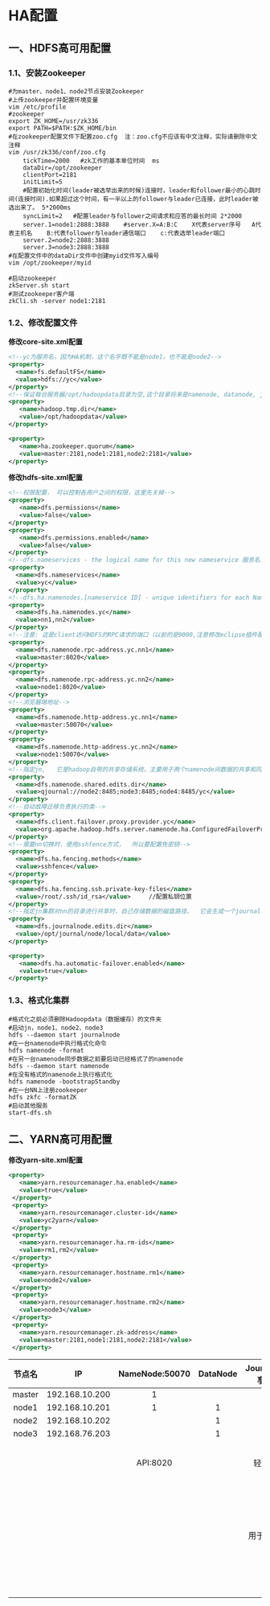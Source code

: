 # HA配置

## 一、HDFS高可用配置

### 1.1、安装Zookeeper

```shell
#为master、node1、node2节点安装Zookeeper
#上传zookeeper并配置环境变量
vim /etc/profile
#zookeeper
export ZK_HOME=/usr/zk336
export PATH=$PATH:$ZK_HOME/bin
#在zookeeper配置文件下配置zoo.cfg  注：zoo.cfg不应该有中文注释，实际请删除中文注释
vim /usr/zk336/conf/zoo.cfg
    tickTime=2000   #zk工作的基本单位时间  ms
    dataDir=/opt/zookeeper
    clientPort=2181
    initLimit=5    
    #配置初始化时间(leader被选举出来的时候)连接时，leader和follower最小的心跳时间(连接时间).如果超过这个时间，有一半以上的follower与leader已连接，此时leader被选出来了。 5*2000ms
    syncLimit=2   #配置leader与follower之间请求和应答的最长时间 2*2000
    server.1=node1:2888:3888    #server.X=A:B:C    X代表server序号   A代表主机名    B:代表follower与leader通信端口    c:代表选举leader端口
    server.2=node2:2888:3888
    server.3=node3:2888:3888
#在配置文件中的dataDir文件中创建myid文件写入编号
vim /opt/zookeeper/myid

#启动zookeeper
zkServer.sh start
#测试zookeeper客户端
zkCli.sh -server node1:2181
```

### 1.2、修改配置文件

**修改core-site.xml配置**

```xml
<!--yc为服务名，因为HA机制，这个名字既不能是node1，也不能是node2-->
<property>
  <name>fs.defaultFS</name>
  <value>hdfs://yc</value>
</property>
<!--保证每台服务器/opt/hadoopdata目录为空,这个目录将来是namenode, datanode, journalnode等存数据的公共目录-->
<property>
   <name>hadoop.tmp.dir</name>
   <value>/opt/hadoopdata</value>
</property>

<property>
   <name>ha.zookeeper.quorum</name>
   <value>master:2181,node1:2181,node2:2181</value>
</property>
```

**修改hdfs-site.xml配置**

```xml
<!--权限配置， 可以控制各用户之间的权限，这里先关掉--> 
<property>
   <name>dfs.permissions</name>
   <value>false</value> 
</property>
<property>
   <name>dfs.permissions.enabled</name>
   <value>false</value> 
</property>
<!--dfs.nameservices - the logical name for this new nameservice 服务名，与前面core-site.xml中一样-->
<property>
  <name>dfs.nameservices</name>
  <value>yc</value>
</property>
<!--dfs.ha.namenodes.[nameservice ID] - unique identifiers for each NameNode in the nameservice ,两个nn的逻辑名-->
<property>
  <name>dfs.ha.namenodes.yc</name>
  <value>nn1,nn2</value>
</property>
<!--注意: 这是client访问HDFS的RPC请求的端口（以前的是9000,注意修改eclipse插件配置)-->
<property>
  <name>dfs.namenode.rpc-address.yc.nn1</name>
  <value>master:8020</value>
</property>
<property>
  <name>dfs.namenode.rpc-address.yc.nn2</name>
  <value>node1:8020</value>
</property>
<!--浏览器端地址-->
<property>
  <name>dfs.namenode.http-address.yc.nn1</name>
  <value>master:50070</value>
</property>
<property>
  <name>dfs.namenode.http-address.yc.nn2</name>
  <value>node1:50070</value>
</property>
<!--指定jn,   它是hadoop自带的共享存储系统，主要用于两个namenode间数据的共享和同步，即指定 yc下的两个nn共享edits文件目录时，使用jn集群信息.--> 
<property>
  <name>dfs.namenode.shared.edits.dir</name>
  <value>qjournal://node2:8485;node3:8485;node4:8485/yc</value>
</property>
<!--自动故障迁移负责执行的类-->
<property>
  <name>dfs.client.failover.proxy.provider.yc</name>
  <value>org.apache.hadoop.hdfs.server.namenode.ha.ConfiguredFailoverProxyProvider</value>
</property>
<!--需要nn切换时，使用sshfence方式，  所以要配置免密钥-->
<property>
  <name>dfs.ha.fencing.methods</name>
  <value>sshfence</value>
</property>
<property>
  <name>dfs.ha.fencing.ssh.private-key-files</name>
  <value>/root/.ssh/id_rsa</value>     //配置私钥位置
</property>
<!--指定jn集群对nn的目录进行共享时，自己存储数据的磁盘路径。  它会生成一个journal目录到此位置-->
<property>
  <name>dfs.journalnode.edits.dir</name>
  <value>/opt/journal/node/local/data</value>
</property>

<property>
   <name>dfs.ha.automatic-failover.enabled</name>
   <value>true</value>
</property>
```

### 1.3、格式化集群

```shell
#格式化之前必须删除Hadoopdata（数据缓存）的文件夹
#启动jn，node1、node2、node3
hdfs --daemon start journalnode
#在一台namenode中执行格式化命令
hdfs namenode -format
#在另一台namenode同步数据之前要启动已经格式了的namenode
hdfs --daemon start namenode
#在没有格式的namenode上执行格式化
hdfs namenode -bootstrapStandby
#在一台NN上注册zookeeper
hdfs zkfc -formatZK
#启动其他服务
start-dfs.sh
```

## 二、YARN高可用配置

**修改yarn-site.xml配置**

```xml
<property>
   <name>yarn.resourcemanager.ha.enabled</name>
   <value>true</value>
 </property>
 <property>
   <name>yarn.resourcemanager.cluster-id</name>
   <value>yc2yarn</value>
 </property>
 <property>
   <name>yarn.resourcemanager.ha.rm-ids</name>
   <value>rm1,rm2</value>
 </property>
 <property>
   <name>yarn.resourcemanager.hostname.rm1</name>
   <value>node2</value>
 </property>
 <property>
   <name>yarn.resourcemanager.hostname.rm2</name>
   <value>node3</value>
 </property>
 <property>
   <name>yarn.resourcemanager.zk-address</name>
   <value>master:2181,node1:2181,node2:2181</value>
 </property>
```



| 节点名 |       IP       | NameNode:50070 | DataNode | JournalNodes(共享文件系统) |         ZK          |               ZKFC               | RM:8088 | historyserver |
| :----: | :------------: | :------------: | :------: | :------------------------: | :-----------------: | :------------------------------: | :-----: | :-----------: |
| master | 192.168.10.200 |       1        |          |                            |          1          |                1                 |         |               |
| node1  | 192.168.10.201 |       1        |    1     |             1              |          1          |                1                 |         |       1       |
| node2  | 192.168.10.202 |                |    1     |             1              |          1          |                                  |    1    |               |
| node3  | 192.168.76.203 |                |    1     |             1              |                     |                                  |    1    |               |
|        |                |    API:8020    |          |       轻量级,奇数个        |       奇数个        | zookeeper的 fail over controller |         |               |
|        |                |                |          |     用于存editLog日志      | 机器的状态,接收心跳 |            zk的客户端            |         |               |